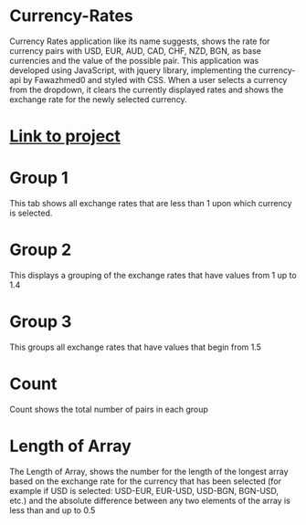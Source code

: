 # Currency-Rates
Currency Rates application like its name suggests, shows the rate for currency pairs with USD, EUR, AUD, CAD, CHF, NZD, BGN, as base currencies and the value of the possible pair.
This application was developed using JavaScript, with jquery library, implementing the currency-api by Fawazhmed0 and styled with CSS. When a user selects a currency from 
the dropdown, it clears the currently displayed rates and shows the exchange rate for the newly selected currency.
# [Link to project](https://currencydisplayrate.000webhostapp.com/])
# Group 1
This tab shows all exchange rates that are less than 1 upon which currency is selected.
# Group 2 
This displays a grouping of the exchange rates that have values from 1 up to 1.4
# Group 3 
This groups all exchange rates that have values that begin from 1.5
# Count
Count shows the total number of pairs in each group
# Length of Array
The Length of Array, shows the number for the length of the longest array based on the exchange rate for the currency that has been selected (for example if USD is selected: USD-EUR, EUR-USD, USD-BGN, BGN-USD, etc.)
and the absolute difference between any two elements of the array is less than and up to 0.5
